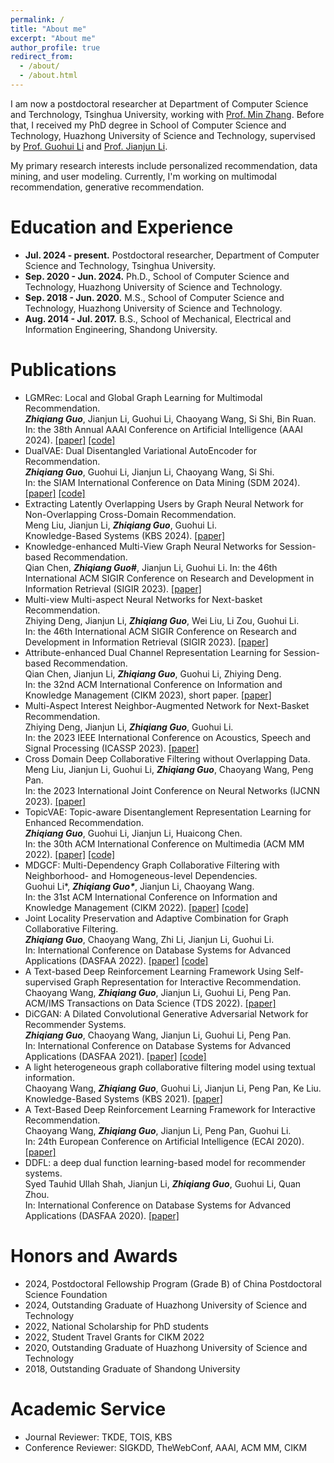 ```yaml
---
permalink: /
title: "About me"
excerpt: "About me"
author_profile: true
redirect_from: 
  - /about/
  - /about.html
---
```

I am now a postdoctoral researcher at Department of Computer Science and Terchnology, Tsinghua University, working with [Prof. Min Zhang](http://www.thuir.cn/group/~mzhang). Before that, I received my PhD degree in School of Computer Science and Technology, Huazhong University of Science and Technology, supervised by [Prof. Guohui Li](http://faculty.hust.edu.cn/liguohui/zh_CN/index.htm) and [Prof. Jianjun Li](http://faculty.hust.edu.cn/lijianjun1/zh_CN/index.htm).

My primary research interests include personalized recommendation, data mining, and user modeling. Currently, I'm working on multimodal recommendation, generative recommendation.


Education and Experience
======
* **Jul. 2024 - present.** Postdoctoral researcher, Department of Computer Science and Technology, Tsinghua University.
* **Sep. 2020 - Jun. 2024.** Ph.D., School of Computer Science and Technology, Huazhong University of Science and Technology.
* **Sep. 2018 - Jun. 2020.** M.S., School of Computer Science and Technology, Huazhong University of Science and Technology. 
* **Aug. 2014 - Jul. 2017.** B.S., School of Mechanical, Electrical and Information Engineering, Shandong University.


Publications
======
* LGMRec: Local and Global Graph Learning for Multimodal Recommendation. \
***Zhiqiang Guo***, Jianjun Li, Guohui Li, Chaoyang Wang, Si Shi, Bin Ruan. \
In: the 38th Annual AAAI Conference on Artificial Intelligence (AAAI 2024). 
[[paper]](https://doi.org/10.1609/aaai.v38i8.28688) [[code]](https://github.com/georgeguo-cn/LGMRec)
* DualVAE: Dual Disentangled Variational AutoEncoder for Recommendation. \
***Zhiqiang Guo***, Guohui Li, Jianjun Li, Chaoyang Wang, Si Shi. \
In: the SIAM International Conference on Data Mining (SDM 2024). 
[[paper]](https://doi.org/10.1137/1.9781611978032.66) [[code]](https://github.com/georgeguo-cn/DualVAE)
* Extracting Latently Overlapping Users by Graph Neural Network for Non-Overlapping Cross-Domain Recommendation. \
Meng Liu, Jianjun Li, ***Zhiqiang Guo***, Guohui Li. \
Knowledge-Based Systems (KBS 2024). 
[[paper]](https://doi.org/10.1016/j.knosys.2024.111508)
* Knowledge-enhanced Multi-View Graph Neural Networks for Session-based Recommendation. \
Qian Chen, ***Zhiqiang Guo#***, Jianjun Li, Guohui Li.
In: the 46th International ACM SIGIR Conference on Research and Development in Information Retrieval (SIGIR 2023). 
[[paper]](https://doi.org/10.1145/3539618.3591706)
* Multi-view Multi-aspect Neural Networks for Next-basket Recommendation. \
Zhiying Deng, Jianjun Li, ***Zhiqiang Guo***, Wei Liu, Li Zou, Guohui Li. \
In: the 46th International ACM SIGIR Conference on Research and Development in Information Retrieval (SIGIR 2023). 
[[paper]](https://doi.org/10.1145/3539618.3591738)
* Attribute-enhanced Dual Channel Representation Learning for Session-based Recommendation. \
Qian Chen, Jianjun Li, ***Zhiqiang Guo***, Guohui Li, Zhiying Deng. \
In: the 32nd ACM International Conference on Information and Knowledge Management (CIKM 2023), short paper.
[[paper]](https://doi.org/10.1145/3583780.3615245)
* Multi-Aspect Interest Neighbor-Augmented Network for Next-Basket Recommendation. \
Zhiying Deng, Jianjun Li, ***Zhiqiang Guo***, Guohui Li. \
In: the 2023 IEEE International Conference on Acoustics, Speech and Signal Processing (ICASSP 2023).
[[paper]](https://doi.org/10.1109/ICASSP49357.2023.10095063)
* Cross Domain Deep Collaborative Filtering without Overlapping Data. \
Meng Liu, Jianjun Li, Guohui Li, ***Zhiqiang Guo***, Chaoyang Wang, Peng Pan. \
In: the 2023 International Joint Conference on Neural Networks (IJCNN 2023).
[[paper]](https://doi.org/10.1109/IJCNN54540.2023.10191115)
* TopicVAE: Topic-aware Disentanglement Representation Learning for Enhanced Recommendation. \
***Zhiqiang Guo***, Guohui Li, Jianjun Li, Huaicong Chen. \
In: the 30th ACM International Conference on Multimedia (ACM MM 2022).
[[paper]](https://dl.acm.org/doi/10.1145/3503161.3548294) [[code]](https://github.com/georgeguo-cn/TopicVAE)
* MDGCF: Multi-Dependency Graph Collaborative Filtering with Neighborhood- and Homogeneous-level Dependencies. \
Guohui Li\*, ***Zhiqiang Guo\****, Jianjun Li, Chaoyang Wang. \
In: the 31st ACM International Conference on Information and Knowledge Management (CIKM 2022).
[[paper]](https://dl.acm.org/doi/10.1145/3511808.3557390) [[code]](https://github.com/georgeguo-cn/MDGCF)
* Joint Locality Preservation and Adaptive Combination for Graph Collaborative Filtering. \
***Zhiqiang Guo***, Chaoyang Wang, Zhi Li, Jianjun Li, Guohui Li. \
In: International Conference on Database Systems for Advanced Applications (DASFAA 2022). 
[[paper]](https://link.springer.com/chapter/10.1007/978-3-031-00126-0_12) [[code]](https://github.com/georgeguo-cn/LaGCF)
* A Text-based Deep Reinforcement Learning Framework Using Self-supervised Graph Representation for Interactive Recommendation. \
Chaoyang Wang, ***Zhiqiang Guo***, Jianjun Li, Guohui Li, Peng Pan. \
ACM/IMS Transactions on Data Science (TDS 2022). 
[[paper]](https://dl.acm.org/doi/10.1145/3522596)
* DiCGAN: A Dilated Convolutional Generative Adversarial Network for Recommender Systems. \
***Zhiqiang Guo***, Chaoyang Wang, Jianjun Li, Guohui Li, Peng Pan. \
In: International Conference on Database Systems for Advanced Applications (DASFAA 2021). 
[[paper]](https://link.springer.com/chapter/10.1007/978-3-030-73200-4_18) [[code]](https://github.com/georgeguo-cn/DiCGAN)
* A light heterogeneous graph collaborative filtering model using textual information. \
Chaoyang Wang, ***Zhiqiang Guo***, Guohui Li, Jianjun Li, Peng Pan, Ke Liu. \
Knowledge-Based Systems (KBS 2021). 
[[paper]](https://www.sciencedirect.com/science/article/pii/S0950705121008649)
* A Text-Based Deep Reinforcement Learning Framework for Interactive Recommendation. \
Chaoyang Wang, ***Zhiqiang Guo***, Jianjun Li, Peng Pan, Guohui Li. \
In: 24th European Conference on Artificial Intelligence (ECAI 2020). 
[[paper]](https://ebooks.iospress.nl/volumearticle/54931)
* DDFL: a deep dual function learning-based model for recommender systems. \
Syed Tauhid Ullah Shah, Jianjun Li, ***Zhiqiang Guo***, Guohui Li, Quan Zhou. \
In: International Conference on Database Systems for Advanced Applications (DASFAA 2020). 
[[paper]](https://link.springer.com/chapter/10.1007/978-3-030-59419-0_36)


Honors and Awards
======
* 2024, Postdoctoral Fellowship Program (Grade B) of China Postdoctoral Science Foundation
* 2024, Outstanding Graduate of Huazhong University of Science and Technology
* 2022, National Scholarship for PhD students
* 2022, Student Travel Grants for CIKM 2022
* 2020, Outstanding Graduate of Huazhong University of Science and Technology
* 2018, Outstanding Graduate of Shandong University

Academic Service
======
* Journal Reviewer: TKDE, TOIS, KBS
* Conference Reviewer: SIGKDD, TheWebConf, AAAI, ACM MM, CIKM

